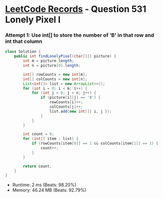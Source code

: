 # [LeetCode Records](../../README.md) - Question 531 Lonely Pixel I

### Attempt 1: Use int[] to store the number of 'B' in that row and int that column
```java
class Solution {
    public int findLonelyPixel(char[][] picture) {
        int m = picture.length;
        int n = picture[0].length;

        int[] rowCounts = new int[m];
        int[] colCounts = new int[n];
        List<int[]> list = new ArrayList<>();
        for (int i = 0; i < m; i++) {
            for (int j = 0; j < n; j++) {
                if (picture[i][j] == 'B') {
                    rowCounts[i]++;
                    colCounts[j]++;
                    list.add(new int[]{ i, j });
                }
            }
        }

        int count = 0;
        for (int[] item : list) {
            if (rowCounts[item[0]] == 1 && colCounts[item[1]] == 1) {
                count++;
            }
        }

        return count;
    }
}
```
- Runtime: 2 ms (Beats: 98.20%)
- Memory: 46.24 MB (Beats: 92.79%)

<br>

